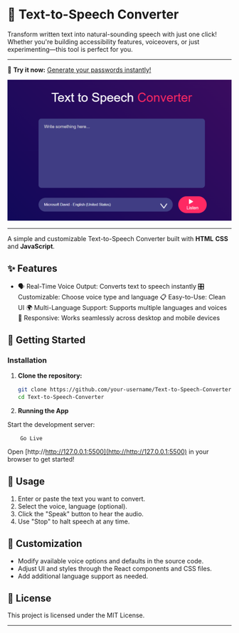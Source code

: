 # 🔐 Text-to-Speech Converter

Transform written text into natural-sounding speech with just one click!
Whether you're building accessibility features, voiceovers, or just experimenting—this tool is perfect for you.

---

<!-- Project Link -->

🚀 **Try it now:** [Generate your passwords instantly!](https://text-to-voice-convertor-alpha.vercel.app/)

<!-- Project Image -->

<p align="center">
  <img src="./images/output.png" alt="Text-to-Speech Converter Screenshot" width="600"/>
</p>

---

A simple and customizable Text-to-Speech Converter built with **HTML** **CSS** and **JavaScript**.

## ✨ Features

- 🗣️ Real-Time Voice Output: Converts text to speech instantly
🎛️ Customizable: Choose voice type and language
📋 Easy-to-Use: Clean UI
🌍 Multi-Language Support: Supports multiple languages and voices
📱 Responsive: Works seamlessly across desktop and mobile devices

## 🚀 Getting Started

### Installation

1. **Clone the repository:**
   ```bash
   git clone https://github.com/your-username/Text-to-Speech-Converter.git
   cd Text-to-Speech-Converter
   ```

2. **Running the App**

Start the development server:
```
    Go Live
```
Open [http://http://127.0.0.1:5500](http://http://127.0.0.1:5500) in your browser to get started!


## 📝 Usage

1. Enter or paste the text you want to convert.
2. Select the voice, language (optional).
3. Click the "Speak" button to hear the audio.
4. Use "Stop" to halt speech at any time.

## 🎨 Customization

- Modify available voice options and defaults in the source code.
- Adjust UI and styles through the React components and CSS files.
- Add additional language support as needed.

## 📄 License

This project is licensed under the MIT License.

---